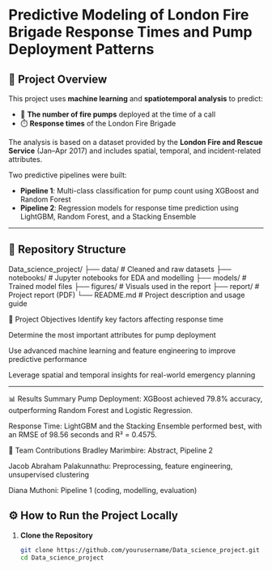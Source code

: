 # Predictive Modeling of London Fire Brigade Response Times and Pump Deployment Patterns

## 📍 Project Overview

This project uses **machine learning** and **spatiotemporal analysis** to predict:

- 🚒 **The number of fire pumps** deployed at the time of a call
- ⏱️ **Response times** of the London Fire Brigade

The analysis is based on a dataset provided by the **London Fire and Rescue Service** (Jan–Apr 2017) and includes spatial, temporal, and incident-related attributes.

Two predictive pipelines were built:
- **Pipeline 1**: Multi-class classification for pump count using XGBoost and Random Forest
- **Pipeline 2**: Regression models for response time prediction using LightGBM, Random Forest, and a Stacking Ensemble

---

## 📁 Repository Structure

Data_science_project/
├── data/ # Cleaned and raw datasets
├── notebooks/ # Jupyter notebooks for EDA and modelling
├── models/ # Trained model files
├── figures/ # Visuals used in the report
├── report/ # Project report (PDF)
└── README.md # Project description and usage guide



🎯 Project Objectives
Identify key factors affecting response time

Determine the most important attributes for pump deployment

Use advanced machine learning and feature engineering to improve predictive performance

Leverage spatial and temporal insights for real-world emergency planning

---

📊 Results Summary
Pump Deployment:
XGBoost achieved 79.8% accuracy, outperforming Random Forest and Logistic Regression.

Response Time:
LightGBM and the Stacking Ensemble performed best, with an RMSE of 98.56 seconds and R² = 0.4575.


👥 Team Contributions
Bradley Marimbire: Abstract, Pipeline 2

Jacob Abraham Palakunnathu: Preprocessing, feature engineering, unsupervised clustering

Diana Muthoni: Pipeline 1 (coding, modelling, evaluation)


## ⚙️ How to Run the Project Locally

1. **Clone the Repository**  
   ```bash
   git clone https://github.com/yourusername/Data_science_project.git
   cd Data_science_project
